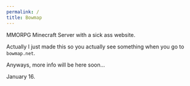 ```yaml
---
permalink: /
title: Bowmap
---
```


MMORPG Minecraft Server with a sick ass website.

Actually I just made this so you actually see something when you go to `bowmap.net`.

Anyways, more info will be here soon...

January 16.

